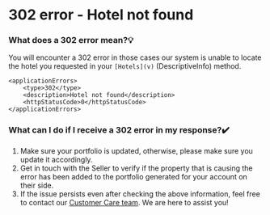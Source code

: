 ﻿---
sidebar_position: 13
---

# 302 error - Hotel not found


### What does a 302 error mean?💡
You will encounter a 302 error in those cases our system is unable to locate the hotel you requested in your `[Hotels](v)` (DescriptiveInfo) method.
```
<applicationErrors>
    <type>302</type>
    <description>Hotel not found</description>
    <httpStatusCode>0</httpStatusCode>
</applicationErrors>
```

### What can I do if I receive a 302 error in my response?✔️
1. Make sure your portfolio is updated, otherwise, please make sure you update it accordingly.
1. Get in touch with the Seller to verify if the property that is causing the error has been added to the portfolio generated for your account on their side.
1. If the issue persists even after checking the above information, feel free to contact our [Customer Care team](https://app.travelgatex.com/tickets). We are here to assist you!

